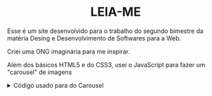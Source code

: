 <h1 align="center"> LEIA-ME </h1>
Esse é um site desenvolvido para o trabalho do segundo bimestre da matéria Desing e Desenvolvimento de Softwares para a Web.


Criei uma ONG imaginária para me inspirar.

Além dos básicos HTML5 e do CSS3, usei o JavaScript para fazer um "carousel" de imagens

<details><summary>Código usado para do Carousel</summary>

  ``` 
window.onload = function(){
    var slides = document.getElementsByClassName('carousel-item'),
        addActive = function(slide) {slide.classList.add('active')},
        removeActive = function(slide) {slide.classList.remove('active')};
    addActive(slides[0]);
    
    setInterval(function (){
      for (var i = 0; i < slides.length; i++){
        if (i + 1 == slides.length) {
          addActive(slides[0]);
          slides[0].style.zIndex = 100;
          setTimeout(removeActive, 350, slides[i]); //Doesn't be worked in IE-9
          break;
        }
        if (slides[i].classList.contains('active')) { 
          slides[i].removeAttribute('style');
          setTimeout(removeActive, 350, slides[i]); //Doesn't be worked in IE-9
          addActive(slides[i + 1]);
          break;
        }
      } 
    }, 4000);
  }
  ```
</details>
